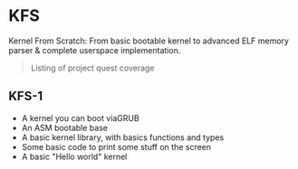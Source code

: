 # KFS
Kernel From Scratch: From basic bootable kernel to advanced ELF memory parser &amp; complete userspace implementation.

> Listing of project quest coverage

## KFS-1
- A kernel you can boot viaGRUB
- An ASM bootable base
- A basic kernel library, with basics functions and types
- Some basic code to print some stuff on the screen
- A basic "Hello world" kernel
